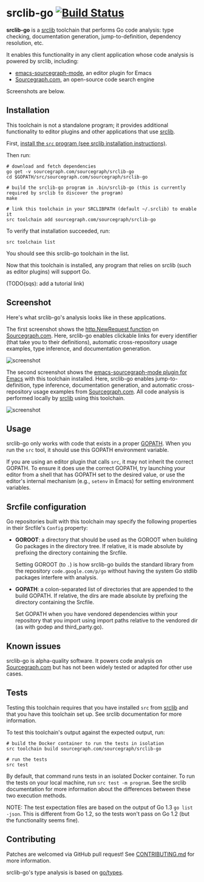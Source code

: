 # srclib-go [![Build Status](https://travis-ci.org/sourcegraph/srclib-go.svg?branch=master)](https://travis-ci.org/sourcegraph/srclib-go)

**srclib-go** is a [srclib](https://srclib.org)
toolchain that performs Go code analysis: type checking, documentation
generation, jump-to-definition, dependency resolution, etc.

It enables this functionality in any client application whose code analysis is
powered by srclib, including:

* [emacs-sourcegraph-mode](https://sourcegraph.com/sourcegraph/emacs-sourcegraph-mode),
  an editor plugin for Emacs
* [Sourcegraph.com](https://sourcegraph.com), an open-source code search engine

Screenshots are below.

## Installation

This toolchain is not a standalone program; it provides additional functionality
to editor plugins and other applications that use [srclib](https://srclib.org).

First,
[install the `src` program (see srclib installation instructions)](https://sourcegraph.com/sourcegraph/srclib).

Then run:

```
# download and fetch dependencies
go get -v sourcegraph.com/sourcegraph/srclib-go
cd $GOPATH/src/sourcegraph.com/sourcegraph/srclib-go

# build the srclib-go program in .bin/srclib-go (this is currently required by srclib to discover the program)
make

# link this toolchain in your SRCLIBPATH (default ~/.srclib) to enable it
src toolchain add sourcegraph.com/sourcegraph/srclib-go
```

To verify that installation succeeded, run:

```
src toolchain list
```

You should see this srclib-go toolchain in the list.

Now that this toolchain is installed, any program that relies on srclib (such as
editor plugins) will support Go.

(TODO(sqs): add a tutorial link)

## Screenshot

Here's what srclib-go's analysis looks like in these applications.

The first screenshot shows the
[http.NewRequest function](https://sourcegraph.com/github.com/golang/go/.GoPackage/net/http/.def/NewRequest)
on [Sourcegraph.com](https://sourcegraph.com). Here, srclib-go enables
clickable links for every identifier (that take you to their definitions),
automatic cross-repository usage examples, type inference, and documentation
generation.

![screenshot](https://s3-us-west-2.amazonaws.com/sourcegraph-assets/sourcegraph-go-screenshot-0.png "Sourcegraph.com Go screenshot")

The second screenshot shows the
[emacs-sourcegraph-mode plugin for Emacs](https://sourcegraph.com/sourcegraph/emacs-sourcegraph-mode)
with this toolchain installed. Here, srclib-go enables
jump-to-definition, type inference, documentation generation, and automatic
cross-repository usage examples from [Sourcegraph.com](https://sourcegraph.com).
All code analysis is performed locally by [srclib](https://srclib.org) using
this toolchain.

![screenshot](https://s3-us-west-2.amazonaws.com/sourcegraph-assets/emacs-sourcegraph-mode-screenshot-1.png "Emacs Go screenshot")

## Usage

srclib-go only works with code that exists in a proper
[GOPATH](https://golang.org/doc/code.html#GOPATH). When you run the `src`
tool, it should use this GOPATH environment variable.

If you are using an editor plugin that calls `src`, it may not inherit the
correct GOPATH. To ensure it does use the correct GOPATH, try launching your
editor from a shell that has GOPATH set to the desired value, or use the
editor's internal mechanism (e.g., `setenv` in Emacs) for setting environment
variables.

## Srcfile configuration

Go repositories built with this toolchain may specify the following
properties in their Srcfile's `Config` property:

* **GOROOT**: a directory that should be used as the GOROOT when building Go
  packages in the directory tree. If relative, it is made absolute by prefixing
  the directory containing the Srcfile.

  Setting GOROOT (to `.`) is how srclib-go builds the standard library from the
  repository `code.google.com/p/go` without having the system Go stdlib packages
  interfere with analysis.

* **GOPATH**: a colon-separated list of directories that are appended
  to the build GOPATH. If relative, the dirs are made absolute by prefixing
  the directory containing the Srcfile.

  Set GOPATH when you have vendored dependencies within your repository that you
  import using import paths relative to the vendored dir (as with godep and
  third_party.go).


## Known issues

srclib-go is alpha-quality software. It powers code analysis on
[Sourcegraph.com](https://sourcegraph.com) but has not been widely tested or
adapted for other use cases.


## Tests

Testing this toolchain requires that you have installed `src` from
[srclib](https://sourcegraph.com/sourcegraph/srclib) and that you have this
toolchain set up. See srclib documentation for more information.

To test this toolchain's output against the expected output, run:

```
# build the Docker container to run the tests in isolation
src toolchain build sourcegraph.com/sourcegraph/srclib-go

# run the tests
src test
```

By default, that command runs tests in an isolated Docker container. To run the
tests on your local machine, run `src test -m program`. See the srclib
documentation for more information about the differences between these two
execution methods.

NOTE: The test expectation files are based on the output of Go 1.3 `go list
-json`. This is different from Go 1.2, so the tests won't pass on Go 1.2 (but
the functionality seems fine).

## Contributing

Patches are welcomed via GitHub pull request! See
[CONTRIBUTING.md](./CONTRIBUTING.md) for more information.

srclib-go's type analysis is based on
[go/types](https://godoc.org/golang.org/x/tools/go/types).
